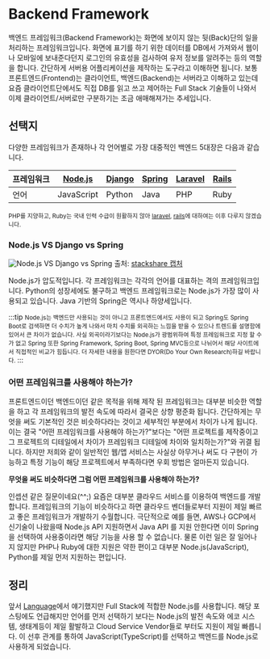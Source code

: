 # Backend Framework

백엔드 프레임워크(Backend Framework)는 화면에 보이지 않는 뒷(Back)단의 일을 처리하는 프레임워크입니다. 화면에 표기를 하기 위한 데이터를 DB에서 가져와서 웹이나 모바일에 보내준다던지 로그인의 유효성을 검사하여 유저 정보를 알려주는 등의 역할을 합니다. 간단하게 서버용 어플리케이션을 제작하는 도구라고 이해하면 됩니다. 보통 프론트엔드(Frontend)는 클라이언트, 백엔드(Backend)는 서버라고 이해하고 있는데 요즘 클라이언트단에서도 직접 DB를 읽고 쓰고 제어하는 Full Stack 기술들이 나와서 이제 클라이언트/서버로만 구분하기는 조금 애매해져가는 추세입니다.

## 선택지

다양한 프레임워크가 존재하나 각 언어별로 가장 대중적인 백엔드 5대장은 다음과 같습니다.

| 프레임워크 | [Node.js](https://nodejs.org/) | [Django](https://www.djangoproject.com/) | [Spring](https://spring.io/) | [Laravel](https://laravel.com/) | [Rails](https://rubyonrails.org/) |
| --- | --- | --- | --- | --- | --- |
| 언어 | JavaScript | Python | Java | PHP | Ruby |

<small>PHP를 지양하고, Ruby는 국내 인력 수급이 원활하지 않아 [laravel](https://laravel.com/), [rails](https://rubyonrails.org/)에 대하여는 이후 다루지 않겠습니다.</small>

### Node.js VS Django vs Spring

![Node.js VS Django vs Spring](/img/wedev/node-django-spring.png)
<span class="ref">출처: [stackshare 캡처](https://stackshare.io/stackups/nodejs-vs-django-vs-spring)</span>

Node.js가 압도적입니다. 각 프레임워크는 각각의 언어를 대표하는 격의 프레임워크입니다. Python의 성장세에도 불구하고 백엔드 프레임워크로는 Node.js가 가장 많이 사용되고 있습니다. Java 기반의 Spring은 역시나 하양세입니다.

:::tip
<small>
Node.js는 백엔드만 사용되는 것이 아니고 프론트엔드에서도 사용이 되고 Spring도 Spring Boot로 검색하면 더 수치가 높게 나와서 마치 수치를 외곡하는 느낌을 받을 수 있으나 트렌드를 설명함에 있어서 큰 차이가 없습니다. 사실 외곡이라기보다는 Node.js가 광범위하여 특정 프레임워크로 지정 할 수가 없고 Spring 또한 Spring Framework, Spring Boot, Spring MVC등으로 나뉘어서 해당 사이트에서 직접적인 비교가 힘듭니다. 더 자세한 내용을 원한다면 DYOR(Do Your Own Research)하길 바랍니다.
</small>
:::

### 어떤 프레임워크를 사용해야 하는가?

프론트엔드이던 백엔드이던 같은 목적을 위해 제작 된 프레임워크는 대부분 비슷한 역할을 하고 각 프레임워크의 발전 속도에 따라서 결국은 상향 평준화 됩니다. 간단하게는 무엇을 써도 기본적인 것은 비슷하다라는 것이고 세부적인 부분에서 차이가 나게 됩니다. 이는 결국 "어떤 프레임워크를 사용해야 하는가?"보다는 "어떤 프로젝트를 제작중이고 그 프로젝트의 디테일에서 차이가 프레임워크 디테일에 차이와 일치하는가?"와 귀결 됩니다. 하지만 저희와 같이 일반적인 웹/앱 서비스는 사실상 아무거나 써도 다 구현이 가능하고 특정 기능이 해당 프로젝트에서 부족하다면 우회 방법은 얼마든지 있습니다.

**무엇을 써도 비슷하다면 그럼 어떤 프레임워크를 사용해야 하는가?**

인셉션 같은 질문이네요(^^;) 요즘은 대부분 클라우드 서비스를 이용하여 백엔드를 개발합니다. 프레임워크의 기능이 비슷하다고 하면 클라우드 벤더들로부터 지원이 제일 빠르고 좋은 프레임워크가 개발하기 수월합니다. 극단적으로 예를 들면, AWS나 GCP에서 신기술이 나왔을때 Node.js API 지원하면서 Java API 를 지원 안한다면 이미 Spring을 선택하여 사용중이라면 해당 기능을 사용 할 수 없습니다. 물론 이런 일은 잘 일어나지 않지만 PHP나 Ruby에 대한 지원은 약한 편이고 대부분 Node.js(JavaScript), Python를 제일 먼저 지원하는 편입니다.

## 정리

앞서 [Language](/wedev/language/)에서 얘기했지만 Full Stack에 적합한 Node.js를 사용합니다. 해당 포스팅에도 언급해지만 언어를 먼저 선택하기 보다는 Node.js의 발전 속도와 에코 시스템, 생태계등이 제일 활발하고 Cloud Service Vendor들로 부터도 지원이 제일 빠릅니다. 이 선후 관계를 통하여 JavaScript(TypeScript)를 선택하고 백엔드를 Node.js로 사용하게 되었습니다.
